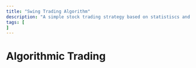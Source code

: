 ```yaml
---
title: "Swing Trading Algorithm"
description: "A simple stock trading strategy based on statistiscs and machine learning"
tags: [
]
---
```


# Algorithmic Trading 